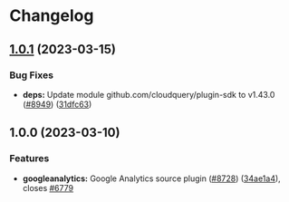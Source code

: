 # Changelog

## [1.0.1](https://github.com/cloudquery/cloudquery/compare/plugins-source-googleanalytics-v1.0.0...plugins-source-googleanalytics-v1.0.1) (2023-03-15)


### Bug Fixes

* **deps:** Update module github.com/cloudquery/plugin-sdk to v1.43.0 ([#8949](https://github.com/cloudquery/cloudquery/issues/8949)) ([31dfc63](https://github.com/cloudquery/cloudquery/commit/31dfc634850b699ba7bb7876399270a7367d6c7e))

## 1.0.0 (2023-03-10)


### Features

* **googleanalytics:** Google Analytics source plugin ([#8728](https://github.com/cloudquery/cloudquery/issues/8728)) ([34ae1a4](https://github.com/cloudquery/cloudquery/commit/34ae1a461ef9caa7f837423550db1a10ce965368)), closes [#6779](https://github.com/cloudquery/cloudquery/issues/6779)
